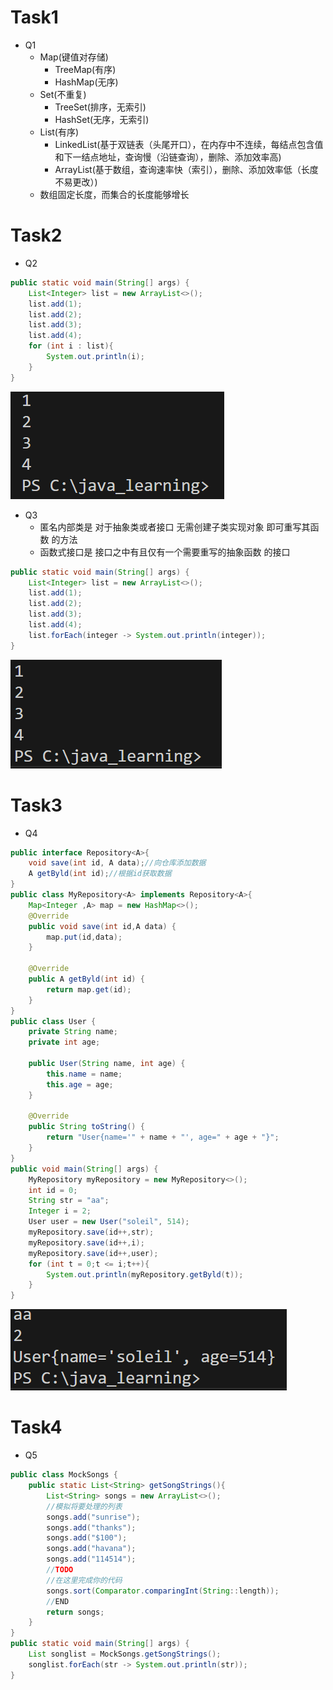 # Task1
- Q1
  - Map(键值对存储)
    - TreeMap(有序)
    - HashMap(无序)
  - Set(不重复)
    - TreeSet(排序，无索引)
    - HashSet(无序，无索引)
  - List(有序)
    - LinkedList(基于双链表（头尾开口），在内存中不连续，每结点包含值和下一结点地址，查询慢（沿链查询），删除、添加效率高)
    - ArrayList(基于数组，查询速率快（索引），删除、添加效率低（长度不易更改）)
  - 数组固定长度，而集合的长度能够增长

# Task2
- Q2
```java
public static void main(String[] args) {
    List<Integer> list = new ArrayList<>();
    list.add(1);
    list.add(2);
    list.add(3);
    list.add(4);
    for (int i : list){
        System.out.println(i);
    }
}
```
![运行结果](Java07-1.png)
- Q3
  - 匿名内部类是 对于抽象类或者接口 无需创建子类实现对象 即可重写其函数 的方法
  - 函数式接口是 接口之中有且仅有一个需要重写的抽象函数 的接口
```java
public static void main(String[] args) {
    List<Integer> list = new ArrayList<>();
    list.add(1);
    list.add(2);
    list.add(3);
    list.add(4);
    list.forEach(integer -> System.out.println(integer));
}
```
![运行结果](Java07-2.png)

# Task3
- Q4
```java
public interface Repository<A>{
    void save(int id, A data);//向仓库添加数据
    A getByld(int id);//根据id获取数据
}
public class MyRepository<A> implements Repository<A>{ 
    Map<Integer ,A> map = new HashMap<>();
    @Override
    public void save(int id,A data) {
        map.put(id,data);
    }

    @Override
    public A getByld(int id) {
        return map.get(id);
    }
}
public class User {
    private String name;
    private int age;

    public User(String name, int age) {
        this.name = name;
        this.age = age;
    }

    @Override
    public String toString() {
        return "User{name='" + name + "', age=" + age + "}";
    }
}
public void main(String[] args) {
    MyRepository myRepository = new MyRepository<>();
    int id = 0;
    String str = "aa";
    Integer i = 2;
    User user = new User("soleil", 514);
    myRepository.save(id++,str);
    myRepository.save(id++,i);
    myRepository.save(id++,user);
    for (int t = 0;t <= i;t++){
        System.out.println(myRepository.getByld(t));
    } 
}
```
![运行结果](Java07-3.png)

# Task4
- Q5
```java
public class MockSongs {
    public static List<String> getSongStrings(){
        List<String> songs = new ArrayList<>();
        //模拟将要处理的列表
        songs.add("sunrise");
        songs.add("thanks");
        songs.add("$100");
        songs.add("havana");
        songs.add("114514");
        //TODO
        //在这里完成你的代码
        songs.sort(Comparator.comparingInt(String::length));
        //END
        return songs;
    }
}
public static void main(String[] args) {
    List songlist = MockSongs.getSongStrings();
    songlist.forEach(str -> System.out.println(str));
}
```
